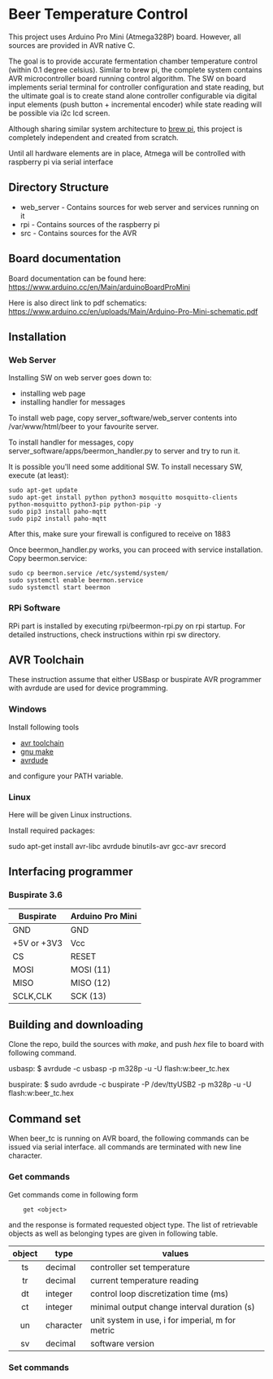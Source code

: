 # Beer Temperature Control
This project uses Arduino Pro Mini (Atmega328P) board. However, all sources are provided in AVR native C.

The goal is to provide accurate fermentation chamber temperature control (within 0.1 degree celsius). Similar
to brew pi, the complete system contains AVR microcontroller board running control algorithm. The SW on board
implements serial terminal for controller configuration and state reading, but the ultimate goal is to create
stand alone controller configurable via digital input elements (push button + incremental encoder) while state
reading will be possible via i2c lcd screen.

Although sharing similar system architecture to [brew pi](https://github.com/BrewPi/), this project is
completely independent and created from scratch.

Until all hardware elements are in place, Atmega will be controlled with raspberry pi via serial interface

## Directory Structure

* web_server - Contains sources for web server and services running on it
* rpi - Contains sources of the raspberry pi
* src - Contains sources for the AVR

## Board documentation

Board documentation can be found here: https://www.arduino.cc/en/Main/arduinoBoardProMini

Here is also direct link to pdf schematics: https://www.arduino.cc/en/uploads/Main/Arduino-Pro-Mini-schematic.pdf

## Installation

### Web Server

Installing SW on web server goes down to:

 - installing web page
 - installing handler for messages

To install web page, copy server_software/web_server contents into /var/www/html/beer to your favourite server.

To install handler for messages, copy server_software/apps/beermon_handler.py to server and try to run it.

It is possible you'll need some additional SW. To install necessary SW, execute (at least):

```
sudo apt-get update
sudo apt-get install python python3 mosquitto mosquitto-clients python-mosquitto python3-pip python-pip -y
sudo pip3 install paho-mqtt
sudo pip2 install paho-mqtt
```

After this, make sure your firewall is configured to receive on 1883

Once beermon_handler.py works, you can proceed with service installation. Copy beermon.service:

```
sudo cp beermon.service /etc/systemd/system/
sudo systemctl enable beermon.service
sudo systemctl start beermon
```

### RPi Software

RPi part is installed by executing rpi/beermon-rpi.py on rpi startup. For detailed instructions, check instructions within rpi sw directory.

## AVR Toolchain

These instruction assume that either USBasp or buspirate AVR programmer with avrdude are used for device programming.

### Windows
Install following tools

* [avr toolchain](http://www.atmel.com/tools/atmelavrtoolchainforwindows.aspx)
* [gnu make](http://fab.cba.mit.edu/classes/4.140/doc/projects/ftsmin/make-3.81.exe)
* [avrdude](http://fab.cba.mit.edu/classes/4.140/doc/projects/ftsmin/avrdude-win-64bit.zip)

and configure your PATH variable.

### Linux

Here will be given Linux instructions.

Install required packages:

sudo apt-get install avr-libc avrdude binutils-avr gcc-avr srecord

## Interfacing programmer

### Buspirate 3.6

| Buspirate   | Arduino Pro Mini |
|-------------|------------------|
|    GND      | GND              |
| +5V or +3V3 | Vcc              |
| CS          | RESET            |
| MOSI        | MOSI (11)        |
| MISO        | MISO (12)        |
| SCLK,CLK    | SCK (13)         |

## Building and downloading
Clone the repo, build the sources with _make_, and push _hex_ file
to board with following command.

usbasp:
       $ avrdude -c usbasp -p m328p -u -U flash:w:beer_tc.hex

buspirate:
       $ sudo avrdude -c buspirate -P /dev/ttyUSB2 -p m328p -u -U flash:w:beer_tc.hex

## Command set
When beer_tc is running on AVR board, the following commands can be issued via serial interface. all
commands are terminated with new line character.

### Get commands
Get commands come in following form

        get <object>

and the response is formated requested object type. The list of retrievable objects as well as belonging
types are given in following table.

| object | type      | values                                           |
|:------:|-----------|--------------------------------------------------|
| ts     | decimal   | controller set temperature                       |
| tr     | decimal   | current temperature reading                      |
| dt     | integer   | control loop discretization time (ms)            |
| ct     | integer   | minimal output change interval duration (s)      |
| un     | character | unit system in use, i for imperial, m for metric |
| sv     | decimal   | software version                                 |


### Set commands
